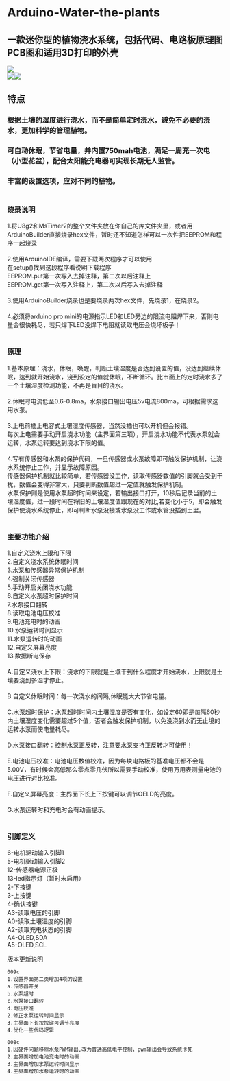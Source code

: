 # Arduino-Water-the-plants
## 一款迷你型的植物浇水系统，包括代码、电路板原理图PCB图和适用3D打印的外壳
![](https://github.com/jie326513988/Arduino-Water-the-plants/blob/master/1.jpg)<br>
![](https://github.com/jie326513988/Arduino-Water-the-plants/blob/master/2.png)![](https://github.com/jie326513988/Arduino-Water-the-plants/blob/master/3.png)<br>
## 特点<br>
### 根据土壤的湿度进行浇水，而不是简单定时浇水，避免不必要的浇水，更加科学的管理植物。
### 可自动休眠，节省电量，并内置750mah电池，满足一周充一次电（小型花盆），配合太阳能充电器可实现长期无人监管。
### 丰富的设置选项，应对不同的植物。<br><br>
### 烧录说明<br>
1.将U8g2和MsTimer2的整个文件夹放在你自己的库文件夹里，或者用ArduinoBuilder直接烧录hex文件，暂时还不知道怎样可以一次性把EEPROM和程序一起烧录<br><br>
2.使用ArduinoIDE编译，需要下载两次程序才可以使用<br>
在setup()找到这段程序看说明下载程序<br>
EEPROM.put第一次写入去掉注释，第二次以后注释上<br>
EEPROM.get第一次写入注释上，第二次以后写入去掉注释<br><br>
3.使用ArduinoBuilder烧录也是要烧录两次hex文件，先烧录1，在烧录2。<br><br>
4.必须将arduino pro mini的电源指示LED和LED旁边的限流电阻焊下来，否则电量会很快耗尽，若只焊下LED没焊下电阻就读取电压会烧坏板子！<br><br>


### 原理<br>
1.基本原理：浇水，休眠，唤醒，判断土壤湿度是否达到设置的值，没达到继续休眠，达到就开始浇水，浇到设定的值就休眠，不断循环。比市面上的定时浇水多了一个土壤湿度检测功能，不再是盲目的浇水。<br><br>
2.休眠时电流低至0.6-0.8ma，水泵接口输出电压5v电流800ma，可根据需求选用水泵。<br><br>
3.上电前插上电容式土壤湿度传感器，当然没插也可以开机但会报错。<br>
每次上电需要手动开启浇水功能（主界面第三项），开启浇水功能不代表水泵就会运转，水泵运转要达到浇水下限的值。<br><br>
4.写有传感器和水泵的保护代码，一旦传感器或水泵故障即可触发保护机制，让浇水系统停止工作，并显示故障原因。<br>
传感器保护机制就比较简单，若传感器没工作，读取传感器数值的引脚就会受到干扰，数值会变得非常大，只要判断数值超过一定值就触发保护机制。<br>
水泵保护则是使用水泵超时时间来设定，若输出接口打开，10秒后记录当前的土壤湿度值，过一段时间在将旧的土壤湿度值跟现在的对比,若变化小于5，即会触发保护使浇水系统停止，即可判断水泵没接或水泵没工作或水管没插到土里。<br><br>

### 主要功能介绍<br>
1.自定义浇水上限和下限<br>
2.自定义浇水系统休眠时间<br>
3.水泵和传感器异常保护机制<br>
4.强制关闭传感器<br>
5.手动开启关闭浇水功能<br>
6.自定义水泵超时保护时间<br>
7.水泵接口翻转<br>
8.读取电池电压校准<br>
9.电池充电时的动画<br>
10.水泵运转时间显示<br>
11.水泵运转时的动画<br>
12.自定义屏幕亮度<br>
13.数据断电保存 <br><br>
A.自定义浇水上下限：浇水的下限就是土壤干到什么程度才开始浇水，上限就是土壤要浇到多湿才停止。<br><br>
B.自定义休眠时间：每一次浇水的间隔,休眠能大大节省电量。<br><br>
C.水泵超时保护：水泵超时时间内土壤湿度是否有变化，如设定60即是每隔60秒内土壤湿度变化需要超过5个值，否者会触发保护机制，以免没浇到水而无止境的运转水泵而使电量耗尽。<br><br>
D.水泵接口翻转：控制水泵正反转，注意要水泵支持正反转才可使用！<br><br>
E.电池电压校准：电池电压数值校准，因为每块电路板的基准电压都不会是5.00V，有时候会高低那么零点零几伏所以需要手动校准，使用万用表测量电池的电压进行对比校准。<br><br>
F.自定义屏幕亮度：主界面下长上下按键可以调节OELD的亮度。<br><br>
G.水泵运转时和充电时会有动画提示。<br><br>

### 引脚定义<br>
6-电机驱动输入引脚1<br>
5-电机驱动输入引脚2<br>
12-传感器电源正极<br>
13-led指示灯（暂时未启用）<br>
2-下按键<br>
3-上按键<br>
4-确认按键<br>
A3-读取电压的引脚<br>
A0-读取土壤湿度的引脚<br>
A2-读取充电状态的引脚<br>
A4-OLED,SDA<br>
A5-OLED,SCL<br>

版本更新说明

    009c
    1.设置界面第二页增加4项的设置
    a.传感器开关
    b.水泵超时
    c.水泵接口翻转
    d.电压校准
    2.修正水泵运转时间显示
    3.主界面下长按按键可调节亮度
    4.优化一些代码逻辑

    008c
    1.因硬件问题移除水泵PWM输出,改为普通高低电平控制，pwm输出会导致系统卡死
    2.主界面增加电池充电时的动画
    3.主界面增加水泵运转时间显示
    4.主界面增加水泵运转时的动画
